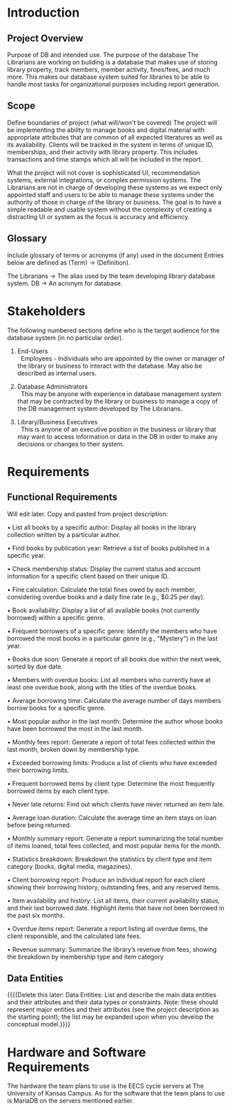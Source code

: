# Introduction

## Project Overview
Purpose of DB and intended use. 
The purpose of the database The Librarians are working on building is a database that makes use of storing library property, track members, member activity, fines/fees, and much more. This makes our database system suited for libraries to be able to handle most tasks for organizational purposes including report generation. 


## Scope
Define boundaries of project (what will/won't be covered)
The project will be implementing the ability to manage books and digital material with appropriate attributes that are common of all expected literatures as well as its availability. Clients will be tracked in the system in terms of unique ID, memberships, and their activity with library property. This includes transactions and time stamps which all will be included in the report. 

What the project will not cover is sophisticated UI, recommendation systems, external integrations, or complex permission systems. The Librarians are not in charge of developing these systems as we expect only appointed staff and users to be able to manage these systems under the authority of those in charge of the library or business. The goal is to have a simple readable and usable system without the complexity of creating a distracting UI or system as the focus is accuracy and efficiency.

## Glossary
Include glossary of terms or acronyms (if any) used in the document
Entries below are defined as (Term) -> (Definition).

The Librarians  ->  The alias used by the team developing library database system.
DB              ->  An acronym for database. 

# Stakeholders  
The following numbered sections define who is the target audience for the database system (in no particular order).

1. End-Users  
  &nbsp; Employees - Individuals who are appointed by the owner or manager of the library or business to interact with the database. May also be described as internal users. 

2. Database Administrators  
 &nbsp; This may be anyone with experience in database management system that may be contracted by the library or business to manage a copy of the DB management system developed by The Librarians.

3. Library/Business Executives   
  &nbsp; This is anyone of an executive position in the business or library that may want to access information or data in the DB in order to make any decisions or changes to their system.

# Requirements

## Functional Requirements 

Will edit later. Copy and pasted from project description:

• List all books by a specific author: Display all books in the library collection written by a
particular author.

• Find books by publication year: Retrieve a list of books published in a specific year.

• Check membership status: Display the current status and account information for a specific
client based on their unique ID.

• Fine calculation: Calculate the total fines owed by each member, considering overdue books
and a daily fine rate (e.g., $0.25 per day).

• Book availability: Display a list of all available books (not currently borrowed) within a
specific genre.

• Frequent borrowers of a specific genre: Identify the members who have borrowed the
most books in a particular genre (e.g., "Mystery") in the last year.

• Books due soon: Generate a report of all books due within the next week, sorted by due date.

• Members with overdue books: List all members who currently have at least one overdue
book, along with the titles of the overdue books.

• Average borrowing time: Calculate the average number of days members borrow books for
a specific genre.

• Most popular author in the last month: Determine the author whose books have been
borrowed the most in the last month.

• Monthly fees report: Generate a report of total fees collected within the last month, broken
down by membership type.

• Exceeded borrowing limits: Produce a list of clients who have exceeded their borrowing
limits.

• Frequent borrowed items by client type: Determine the most frequently borrowed items
by each client type.

• Never late returns: Find out which clients have never returned an item late.

• Average loan duration: Calculate the average time an item stays on loan before being
returned.

• Monthly summary report: Generate a report summarizing the total number of items loaned,
total fees collected, and most popular items for the month.

• Statistics breakdown: Breakdown the statistics by client type and item category (books,
digital media, magazines).

• Client borrowing report: Produce an individual report for each client showing their
borrowing history, outstanding fees, and any reserved items.

• Item availability and history: List all items, their current availability status, and their last
borrowed date. Highlight items that have not been borrowed in the past six months.

• Overdue items report: Generate a report listing all overdue items, the client responsible, and
the calculated late fees.

• Revenue summary: Summarize the library’s revenue from fees, showing the breakdown by
membership type and item category

## Data Entities

{{{{Delete this later: Data Entities: List and describe the main data entities and their attributes and their data types or constraints. Note: these should represent major entities and their attributes (see the project description as the starting point); the list may be expanded upon when you develop the conceptual model.}}}}

# Hardware and Software Requirements 
The hardware the team plans to use is the EECS cycle servers at The University of Kansas Campus. As for the software that the team plans to use is MariaDB on the servers mentioned earlier. 




